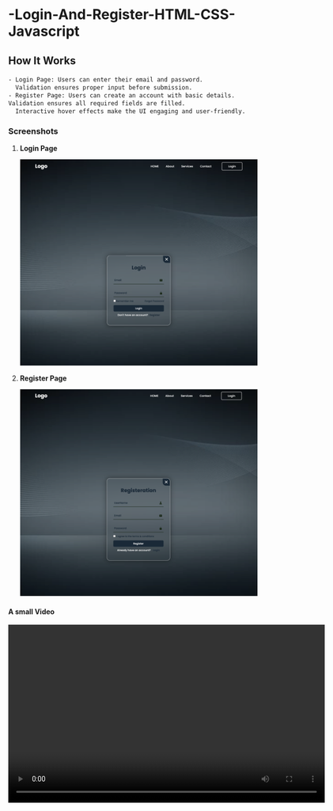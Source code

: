 # -Login-And-Register-HTML-CSS-Javascript

## How It Works

    - Login Page: Users can enter their email and password.
      Validation ensures proper input before submission.
    - Register Page: Users can create an account with basic details. Validation ensures all required fields are filled.
      Interactive hover effects make the UI engaging and user-friendly.

### Screenshots

1. **Login Page**

   <img src="login.png" alt="Login Page" width="500">

2. **Register Page**

   <img src="register.png" alt="Register Page" width="500">

#### A small Video

<video width="640" height="360" controls>
  <source src="video.mov" type="video/mov">
  Your browser does not support the video tag.
</video>
